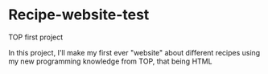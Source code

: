 # Recipe-website-test
TOP first project

In this project, I'll make my first ever "website" about different recipes using my new programming knowledge from TOP, that being HTML
